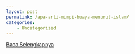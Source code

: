 ```yaml
---
layout: post
permalink: /apa-arti-mimpi-buaya-menurut-islam/
categories:
    - Uncategorized
---
```


[Baca Selengkapnya](/10)